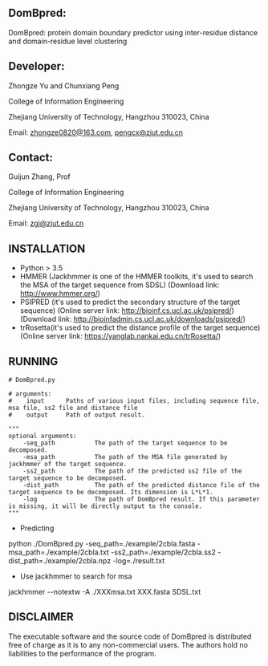 ## DomBpred:

DomBpred: protein domain boundary predictor using inter-residue distance and domain-residue level clustering



## Developer:

Zhongze Yu and Chunxiang Peng

College of Information Engineering

Zhejiang University of Technology, Hangzhou 310023, China

Email: zhongze0820@163.com, pengcx@zjut.edu.cn



## Contact:

Guijun Zhang, Prof

College of Information Engineering

Zhejiang University of Technology, Hangzhou 310023, China

Email: zgj@zjut.edu.cn



## INSTALLATION

- Python > 3.5
- HMMER (Jackhmmer is one of the HMMER toolkits, it's used to search the MSA of the target sequence from SDSL) (Download link: http://www.hmmer.org/)
- PSIPRED (it's used to predict the secondary structure of the target sequence) (Online server link: http://bioinf.cs.ucl.ac.uk/psipred/) (Download link: http://bioinfadmin.cs.ucl.ac.uk/downloads/psipred/)
- trRosetta(it's used to predict the distance profile of the target sequence) (Online server link: https://yanglab.nankai.edu.cn/trRosetta/)



## RUNNING

```+python
# DomBpred.py

# arguments:
#    input		Paths of various input files, including sequence file, msa file, ss2 file and distance file
#    output		Path of output result.

"""
optional arguments:
	-seq_path			The path of the target sequence to be decomposed.
	-msa_path			The path of the MSA file generated by jackhmmer of the target sequence.
	-ss2_path			The path of the predicted ss2 file of the target sequence to be decomposed.
	-dist_path			The path of the predicted distance file of the target sequence to be decomposed. Its dimension is L*L*1.
	-log				The path of DomBpred result. If this parameter is missing, it will be directly output to the console.
"""
```

- Predicting

python ./DomBpred.py -seq_path=./example/2cbla.fasta -msa_path=./example/2cbla.txt -ss2_path=./example/2cbla.ss2 -dist_path=./example/2cbla.npz -log=./result.txt

- Use jackhmmer to search for msa

jackhmmer --notextw -A ./XXXmsa.txt XXX.fasta SDSL.txt



## DISCLAIMER

The executable software and the source code of DomBpred is distributed free of charge as it is to any non-commercial users. The authors hold no liabilities to the performance of the program.

